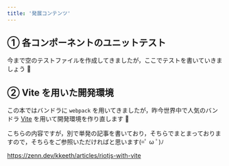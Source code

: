 ```yaml
---
title: '発展コンテンツ'
---
```


## ① 各コンポーネントのユニットテスト

今まで空のテストファイルを作成してきましたが，ここでテストを書いていきましょう 💁

## ② Vite を用いた開発環境

この本ではバンドラに `webpack` を用いてきましたが，昨今世界中で人気のバンドラ [Vite](https://ja.vite.dev/) を用いて開発環境を作り直します 💁

こちらの内容ですが，別で単発の記事を書いており，そちらでまとまっておりますので，そちらをご参照いただければと思います(=ﾟ ω ﾟ)ﾉ

https://zenn.dev/kkeeth/articles/riotjs-with-vite
